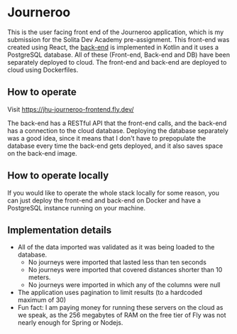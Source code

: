 # Journeroo
This is the user facing front end of the Journeroo application, which is my submission for the Solita Dev Academy pre-assignment. This front-end was created using React, the [back-end](https://github.com/JimiUrsin/jhu-journeroo-backend) is implemented in Kotlin and it uses a PostgreSQL database. All of these (Front-end, Back-end and DB) have been separately deployed to cloud. The front-end and back-end are deployed to cloud using Dockerfiles.

## How to operate
Visit https://jhu-journeroo-frontend.fly.dev/

The back-end has a RESTful API that the front-end calls, and the back-end has a connection to the cloud database. Deploying the database separately was a good idea, since it means that I don't have to prepopulate the database every time the back-end gets deployed, and it also saves space on the back-end image.

## How to operate locally
If you would like to operate the whole stack locally for some reason, you can just deploy the front-end and back-end on Docker and have a PostgreSQL instance running on your machine.


## Implementation details
- All of the data imported was validated as it was being loaded to the database.
    - No journeys were imported that lasted less than ten seconds
    - No journeys were imported that covered distances shorter than 10 meters.
    - No journeys were imported in which any of the columns were null
- The application uses pagination to limit results (to a hardcoded maximum of 30)
- Fun fact: I am paying money for running these servers on the cloud as we speak, as the 256 megabytes of RAM on the free tier of Fly was not nearly enough for Spring or Nodejs.
